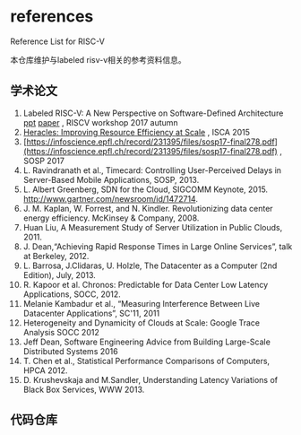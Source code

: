 # references
Reference List for RISC-V

本仓库维护与labeled risv-v相关的参考资料信息。

## 学术论文
 1. Labeled RISC-V: A New Perspective on Software-Defined Architecture [ppt](https://riscv.org/wp-content/uploads/2017/05/Tue0930am-Labeled-RISC-V-Yu.pdf) [paper](https://carrv.github.io/papers/yu-labeled_riscv-carrv2017.pdf) , RISCV workshop 2017 autumn
 1. [Heracles: Improving Resource Efficiency at Scale](csl.stanford.edu/~christos/publications/2015.heracles.isca.pdf) , ISCA 2015
 1. [https://infoscience.epfl.ch/record/231395/files/sosp17-final278.pdf](https://infoscience.epfl.ch/record/231395/files/sosp17-final278.pdf) , SOSP 2017
 1. L. Ravindranath et al., Timecard: Controlling User-Perceived Delays in Server-Based Mobile Applications, SOSP, 2013.
 1. L. Albert Greenberg, SDN for the Cloud, SIGCOMM Keynote, 2015.
   http://www.gartner.com/newsroom/id/1472714.
 1. J. M. Kaplan, W. Forrest, and N. Kindler. Revolutionizing data center energy efficiency. McKinsey & Company, 2008.
 1. Huan Liu, A Measurement Study of Server Utilization in Public Clouds, 2011.
 1. J. Dean,“Achieving Rapid Response Times in Large Online Services”, talk at Berkeley, 2012.
 1. L. Barrosa, J.Clidaras, U. Holzle, The Datacenter as a Computer (2nd Edition), July, 2013.
 1. R. Kapoor et al. Chronos: Predictable for Data Center Low Latency Applications, SOCC, 2012.
 1. Melanie Kambadur et al., “Measuring Interference Between Live Datacenter Applications”, SC'11, 2011
 1. Heterogeneity and Dynamicity of Clouds at Scale: Google Trace Analysis SOCC 2012
 1. Jeff Dean, Software Engineering Advice from Building Large-Scale Distributed Systems 2016
 1. T. Chen et al., Statistical Performance Comparisons of Computers, HPCA 2012.
 1. D. Krushevskaja and M.Sandler, Understanding Latency Variations of Black Box Services, WWW 2013.

## 代码仓库

